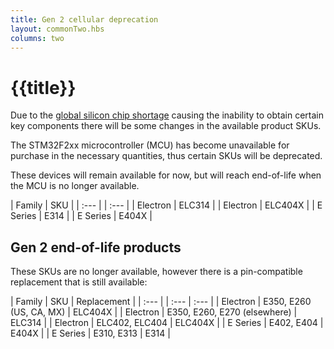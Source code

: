 ```yaml
---
title: Gen 2 cellular deprecation
layout: commonTwo.hbs
columns: two
---
```


# {{title}}

Due to the [global silicon chip shortage](https://www.zdnet.com/article/the-global-chip-shortage-is-a-bigger-problem-than-everyone-realised-and-it-will-go-on-for-longer-too/) causing the inability to obtain certain key components there will be some changes in the available product SKUs.

The STM32F2xx microcontroller (MCU) has become unavailable for purchase in the necessary quantities, thus certain SKUs will be deprecated.

These devices will remain available for now, but will reach end-of-life when the MCU is no longer available.

| Family | SKU |
| :--- | | :--- |
| Electron | ELC314 |
| Electron | ELC404X |
| E Series | E314 |
| E Series | E404X |

## Gen 2 end-of-life products

These SKUs are no longer available, however there is a pin-compatible replacement that is still available:

| Family | SKU | Replacement |
| :--- | | :--- | :--- |
| Electron | E350, E260 (US, CA, MX) | ELC404X |
| Electron | E350, E260, E270 (elsewhere) | ELC314 |
| Electron | ELC402, ELC404 | ELC404X |
| E Series | E402, E404 | E404X |
| E Series | E310, E313 | E314 |

